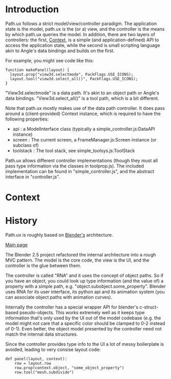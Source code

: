 # Introduction

Path.ux follows a strict model/view/controller paradigm.  The application 
state is the model, path.ux is the (or a) view, and the controller is 
the means by which path.ux queries the model.  In addition, there are two
layers of controllers: the first, [Context](manual/context.html), is a simple
(and application-defined) API to access the application state, while the
second is small scripting language akin to Angle's data bindings and builds
on the first.
  
For example, you might see code like this:

```
function makePanel(layout) {
  layout.prop("view3d.selectmode", PackFlags.USE_ICONS);
  layout.tool("view3d.select_all()", PackFlags.USE_ICONS);
}
```

"View3d.selectmode" is a data path.  It's akin to an object path or Angle's data bindings.
"View3d.select_all()" is a tool path, which is a bit different.  

Note that path.ux mostly makes use of the data path controller.  It does pass
around a (client-provided) Context instance, which is required to have the 
following properties:

- api       : a ModelInterface class (typically a simple_controller.js:DataAPI instance)
- screen    : The current screen, a FrameManager.js:Screen instance (or subclass of)
- toolstack : The tool stack, see simple_toolsys.js:ToolStack
 
Path.ux allows different controller implementations (though they must all pass type information via the 
classes in toolprop.js).  The included implementation can be found in 
"simple_controller.js", and the abstract interface in "controller.js".

# Context


# History

Path.ux is roughly based on [Blender's](http://www.blender.org) architecture.

[Main page](manual/controller.html)

The Blender 2.5 project refactored the internal architecture into a rough MVC pattern.  The model is the core code, the view is the UI, and the controller is the glue between them.

The controller is called "RNA" and it uses the concept of object paths. So if you have an object, you could look up type information (and the value of) a property with a simple path, e.g. "object.subobject.some_property".  Blender uses RNA for its user interface, its python api and its animation system (you can associate object paths with animation curves).

Internally the controller has a special wrapper API for blender's c-struct-based pseudo-objects.  This works extremely well as it keeps type information that's only used by the UI out of the model codebase (e.g. the model might not care that a specific color should be clamped to 0-2 instead of 0-1).  Even better, the object model presented by the controller need not match the internal data structures.

Since the controller provides type info to the UI a lot of messy boilerplate is avoided, leading to very consise layout code:

    def panel(layout, context):
        row = layout.row
        row.prop(context.object, "some_object_property")
        row.tool("mesh.subdivide")



